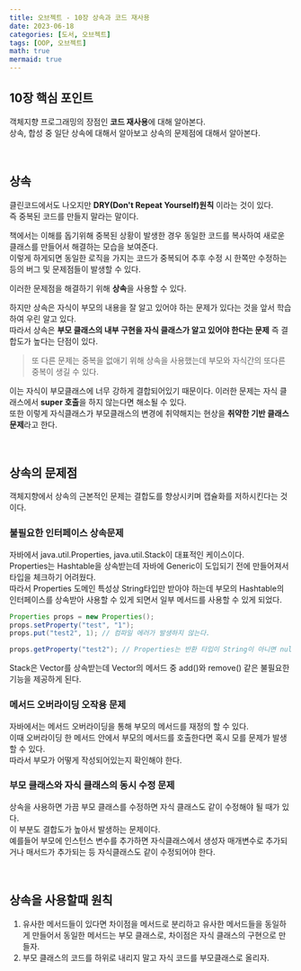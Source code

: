 ```yaml
---
title: 오브젝트 - 10장 상속과 코드 재사용
date: 2023-06-18
categories: [도서, 오브젝트]
tags: [OOP, 오브젝트]
math: true
mermaid: true
---
```


## 10장 핵심 포인트
객체지향 프로그래밍의 장점인 **코드 재사용**에 대해 알아본다. <br>
상속, 합성 중 일단 상속에 대해서 알아보고 상속의 문제점에 대해서 알아본다. <br>

<br>

## 상속

클린코드에서도 나오지만 **DRY(Don't Repeat Yourself)원칙** 이라는 것이 있다. <br>
즉 중복된 코드를 만들지 말라는 말이다. <br>

책에서는 이해를 돕기위해 중복된 상황이 발생한 경우 동일한 코드를 복사하여 새로운 클래스를 만들어서 해결하는 모습을 보여준다. <br>
이렇게 하게되면 동일한 로직을 가지는 코드가 중복되어 추후 수정 시 한쪽만 수정하는 등의 버그 및 문제점들이 발생할 수 있다. <br>

이러한 문제점을 해결하기 위해 **상속**을 사용할 수 있다. <br>

하지만 상속은 자식이 부모의 내용을 잘 알고 있어야 하는 문제가 있다는 것을 앞서 학습하여 우린 알고 있다. <br>
따라서 상속은 **부모 클래스의 내부 구현을 자식 클래스가 알고 있어야 한다는 문제** 즉 결합도가 높다는 단점이 있다. <br>

> 또 다른 문제는 중복을 없애기 위해 상속을 사용했는데 부모와 자식간의 또다른 중복이 생길 수 있다.

이는 자식이 부모클래스에 너무 강하게 결합되어있기 때문이다. 이러한 문제는 자식 클래스에서 **super 호출**을 하지 않는다면 해소될 수 있다. <br>
또한 이렇게 자식클래스가 부모클래스의 변경에 취약해지는 현상을 **취약한 기반 클래스 문제**라고 한다.

<br>

## 상속의 문제점

객체지향에서 상속의 근본적인 문제는 결합도를 향상시키며 캡슐화를 저하시킨다는 것이다.

### 불필요한 인터페이스 상속문제
자바에서 java.util.Properties, java.util.Stack이 대표적인 케이스이다. <br>
Properties는 Hashtable을 상속받는데 자바에 Generic이 도입되기 전에 만들어져서 타입을 체크하기 어려웠다. <br>
따라서 Properties 도메인 특성상 String타입만 받아야 하는데 부모의 Hashtable의 인터페이스를 상속받아 사용할 수 있게 되면서 일부 메서드를 사용할 수 있게 되었다. <br>

~~~ java
Properties props = new Properties();
props.setProperty("test", "1");
props.put("test2", 1); // 컴파일 에러가 발생하지 않는다.

props.getProperty("test2"); // Properties는 반환 타입이 String이 아니면 null을 반환한다. 
~~~

Stack은 Vector를 상속받는데 Vector의 메서드 중 add()와 remove() 같은 불필요한 기능을 제공하게 된다. <br>


### 메서드 오버라이딩 오작용 문제
자바에서는 메서드 오버라이딩을 통해 부모의 메서드를 재정의 할 수 있다. <br>
이때 오버라이딩 한 메서드 안에서 부모의 메서드를 호출한다면 혹시 모를 문제가 발생할 수 있다. <br>
따라서 부모가 어떻게 작성되어있는지 확인해야 한다.

### 부모 클래스와 자식 클래스의 동시 수정 문제
상속을 사용하면 가끔 부모 클래스를 수정하면 자식 클래스도 같이 수정해야 될 때가 있다. <br>
이 부분도 결합도가 높아서 발생하는 문제이다. <br>
예를들어 부모에 인스턴스 변수를 추가하면 자식클래스에서 생성자 매개변수로 추가되거나 매서드가 추가되는 등 자식클래스도 같이 수정되어야 한다. 

<br>

## 상속을 사용할때 원칙

1. 유사한 메서드들이 있다면 차이점을 메서드로 분리하고 유사한 메서드들을 동일하게 만들어서 동일한 메서드는 부모 클래스로, 차이점은 자식 클래스의 구현으로 만들자.
2. 부모 클래스의 코드를 하위로 내리지 말고 자식 코드를 부모클래스로 올리자.

